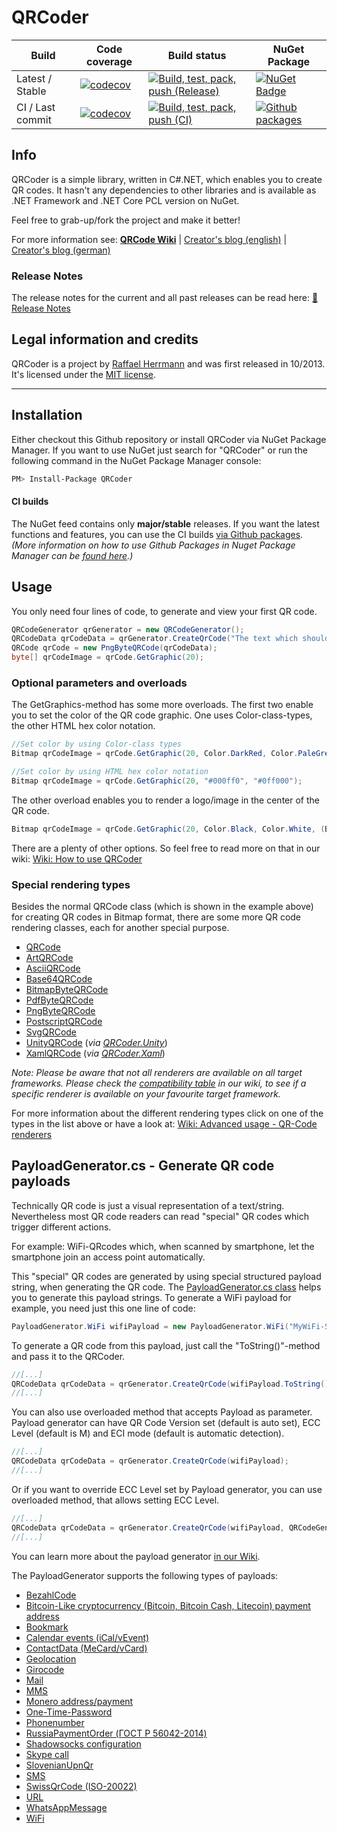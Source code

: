 # QRCoder

|Build|Code coverage|Build status|NuGet Package|
|-----|-------------|------------|-------------|
|Latest / Stable|[![codecov](https://codecov.io/gh/codebude/QRCoder/branch/master/graph/badge.svg?token=3yNs88KD8S)](https://codecov.io/gh/codebude/QRCoder)|[![Build, test, pack, push (Release)](https://github.com/codebude/QRCoder/actions/workflows/wf-build-release.yml/badge.svg?branch=master)](https://github.com/codebude/QRCoder/actions/workflows/wf-build-release.yml)|[![NuGet Badge](https://buildstats.info/nuget/QRCoder?rnd=0892982314)](https://www.nuget.org/packages/QRCoder/)|
|CI / Last commit|[![codecov](https://codecov.io/gh/codebude/QRCoder/branch/master/graph/badge.svg?token=3yNs88KD8S)](https://codecov.io/gh/codebude/QRCoder)|[![Build, test, pack, push (CI)](https://github.com/codebude/QRCoder/actions/workflows/wf-build-release-ci.yml/badge.svg)](https://github.com/codebude/QRCoder/actions/workflows/wf-build-release-ci.yml)|[![Github packages](https://img.shields.io/badge/Github-Packages-blue)](https://github.com/codebude/qrcoder/packages)|


## Info

QRCoder is a simple library, written in C#.NET, which enables you to create QR codes. It hasn't any dependencies to other libraries and is available as .NET Framework and .NET Core PCL version on NuGet.

Feel free to grab-up/fork the project and make it better!

For more information see:
[**QRCode Wiki**](https://github.com/codebude/QRCoder/wiki) | [Creator's blog (english)](http://en.code-bude.net/2013/10/17/qrcoder-an-open-source-qr-code-generator-implementation-in-csharp/) | [Creator's blog (german)](http://code-bude.net/2013/10/17/qrcoder-eine-open-source-qr-code-implementierung-in-csharp/)

### Release Notes
The release notes for the current and all past releases can be read here: [📄 Release Notes](https://github.com/codebude/QRCoder/wiki/Release-notes)

## Legal information and credits

QRCoder is a project by [Raffael Herrmann](https://raffaelherrmann.de) and was first released in 10/2013. It's licensed under the [MIT license](https://github.com/codebude/QRCoder/blob/master/LICENSE.txt).


* * *


## Installation

Either checkout this Github repository or install QRCoder via NuGet Package Manager. If you want to use NuGet just search for "QRCoder" or run the following command in the NuGet Package Manager console:
```bash
PM> Install-Package QRCoder
```

#### CI builds
The NuGet feed contains only **major/stable** releases. If you want the latest functions and features, you can use the CI builds [via Github packages](https://github.com/codebude/qrcoder/packages).
_(More information on how to use Github Packages in Nuget Package Manager can be [found here](http://webcache.googleusercontent.com/search?q=cache:i_gL6oIwpr8J:www.catiawidgets.net/2021/04/20/creating-github-packages-and-accessing-them-in-nuget/+&cd=1&hl=de&ct=clnk&gl=de).)_


## Usage

You only need four lines of code, to generate and view your first QR code.

```csharp
QRCodeGenerator qrGenerator = new QRCodeGenerator();
QRCodeData qrCodeData = qrGenerator.CreateQrCode("The text which should be encoded.", QRCodeGenerator.ECCLevel.Q);
QRCode qrCode = new PngByteQRCode(qrCodeData);
byte[] qrCodeImage = qrCode.GetGraphic(20);
```

### Optional parameters and overloads

The GetGraphics-method has some more overloads. The first two enable you to set the color of the QR code graphic. One uses Color-class-types, the other HTML hex color notation.

```csharp
//Set color by using Color-class types
Bitmap qrCodeImage = qrCode.GetGraphic(20, Color.DarkRed, Color.PaleGreen, true);

//Set color by using HTML hex color notation
Bitmap qrCodeImage = qrCode.GetGraphic(20, "#000ff0", "#0ff000");
```

The other overload enables you to render a logo/image in the center of the QR code.

```csharp
Bitmap qrCodeImage = qrCode.GetGraphic(20, Color.Black, Color.White, (Bitmap)Bitmap.FromFile("C:\\myimage.png"));
```

There are a plenty of other options. So feel free to read more on that in our wiki: [Wiki: How to use QRCoder](https://github.com/codebude/QRCoder/wiki/How-to-use-QRCoder)

### Special rendering types

Besides the normal QRCode class (which is shown in the example above) for creating QR codes in Bitmap format, there are some more QR code rendering classes, each for another special purpose.

* [QRCode](https://github.com/codebude/QRCoder/wiki/Advanced-usage---QR-Code-renderers#21-qrcode-renderer-in-detail)
* [ArtQRCode](https://github.com/codebude/QRCoder/wiki/Advanced-usage---QR-Code-renderers#211-artqrcode-renderer-in-detail)
* [AsciiQRCode](https://github.com/codebude/QRCoder/wiki/Advanced-usage---QR-Code-renderers#22-asciiqrcode-renderer-in-detail)
* [Base64QRCode](https://github.com/codebude/QRCoder/wiki/Advanced-usage---QR-Code-renderers#23-base64qrcode-renderer-in-detail)
* [BitmapByteQRCode](https://github.com/codebude/QRCoder/wiki/Advanced-usage---QR-Code-renderers#24-bitmapbyteqrcode-renderer-in-detail)
* [PdfByteQRCode](https://github.com/codebude/QRCoder/wiki/Advanced-usage---QR-Code-renderers#210-pdfbyteqrcode-renderer-in-detail)
* [PngByteQRCode](https://github.com/codebude/QRCoder/wiki/Advanced-usage---QR-Code-renderers#25-pngbyteqrcode-renderer-in-detail)
* [PostscriptQRCode](https://github.com/codebude/QRCoder/wiki/Advanced-usage---QR-Code-renderers#29-postscriptqrcode-renderer-in-detail)
* [SvgQRCode](https://github.com/codebude/QRCoder/wiki/Advanced-usage---QR-Code-renderers#26-svgqrcode-renderer-in-detail)
* [UnityQRCode](https://github.com/codebude/QRCoder/wiki/Advanced-usage---QR-Code-renderers#27-unityqrcode-renderer-in-detail) (_via [QRCoder.Unity](https://www.nuget.org/packages/QRCoder.Unity)_)
* [XamlQRCode](https://github.com/codebude/QRCoder/wiki/Advanced-usage---QR-Code-renderers#28-xamlqrcode-renderer-in-detail) (_via [QRCoder.Xaml](https://www.nuget.org/packages/QRCoder.Xaml)_)

*Note: Please be aware that not all renderers are available on all target frameworks. Please check the [compatibility table](https://github.com/codebude/QRCoder/wiki/Advanced-usage---QR-Code-renderers#2-overview-of-the-different-renderers) in our wiki, to see if a specific renderer is available on your favourite target framework.*  



For more information about the different rendering types click on one of the types in the list above or have a look at: [Wiki: Advanced usage - QR-Code renderers](https://github.com/codebude/QRCoder/wiki/Advanced-usage---QR-Code-renderers)

## PayloadGenerator.cs - Generate QR code payloads

Technically QR code is just a visual representation of a text/string. Nevertheless most QR code readers can read "special" QR codes which trigger different actions.

For example: WiFi-QRcodes which, when scanned by smartphone, let the smartphone join an access point automatically.

This "special" QR codes are generated by using special structured payload string, when generating the QR code. The [PayloadGenerator.cs class](https://github.com/codebude/QRCoder/wiki/Advanced-usage---Payload-generators) helps you to generate this payload strings. To generate a WiFi payload for example, you need just this one line of code:

```csharp
PayloadGenerator.WiFi wifiPayload = new PayloadGenerator.WiFi("MyWiFi-SSID", "MyWiFi-Pass", PayloadGenerator.WiFi.Authentication.WPA);
```

To generate a QR code from this payload, just call the "ToString()"-method and pass it to the QRCoder.

```csharp
//[...]
QRCodeData qrCodeData = qrGenerator.CreateQrCode(wifiPayload.ToString(), QRCodeGenerator.ECCLevel.Q);
//[...]
```

You can also use overloaded method that accepts Payload as parameter. Payload generator can have QR Code Version set (default is auto set), ECC Level (default is M) and ECI mode (default is automatic detection).

```csharp
//[...]
QRCodeData qrCodeData = qrGenerator.CreateQrCode(wifiPayload);
//[...]
```

Or if you want to override ECC Level set by Payload generator, you can use overloaded method, that allows setting ECC Level.

```csharp
//[...]
QRCodeData qrCodeData = qrGenerator.CreateQrCode(wifiPayload, QRCodeGenerator.ECCLevel.Q);
//[...]
```


You can learn more about the payload generator [in our Wiki](https://github.com/codebude/QRCoder/wiki/Advanced-usage---Payload-generators).

The PayloadGenerator supports the following types of payloads:

* [BezahlCode](https://github.com/codebude/QRCoder/wiki/Advanced-usage---Payload-generators#31-bezahlcode)
* [Bitcoin-Like cryptocurrency (Bitcoin, Bitcoin Cash, Litecoin) payment address](https://github.com/codebude/QRCoder/wiki/Advanced-usage---Payload-generators#32-bitcoin-like-crypto-currency-payment-address)
* [Bookmark](https://github.com/codebude/QRCoder/wiki/Advanced-usage---Payload-generators#33-bookmark)
* [Calendar events (iCal/vEvent)](https://github.com/codebude/QRCoder/wiki/Advanced-usage---Payload-generators#34-calendar-events-icalvevent)
* [ContactData (MeCard/vCard)](https://github.com/codebude/QRCoder/wiki/Advanced-usage---Payload-generators#35-contactdata-mecardvcard)
* [Geolocation](https://github.com/codebude/QRCoder/wiki/Advanced-usage---Payload-generators#36-geolocation)
* [Girocode](https://github.com/codebude/QRCoder/wiki/Advanced-usage---Payload-generators#37-girocode)
* [Mail](https://github.com/codebude/QRCoder/wiki/Advanced-usage---Payload-generators#38-mail)
* [MMS](https://github.com/codebude/QRCoder/wiki/Advanced-usage---Payload-generators#39-mms)
* [Monero address/payment](https://github.com/codebude/QRCoder/wiki/Advanced-usage---Payload-generators#310-monero-addresspayment)
* [One-Time-Password](https://github.com/codebude/QRCoder/wiki/Advanced-usage---Payload-generators#311-one-time-password)
* [Phonenumber](https://github.com/codebude/QRCoder/wiki/Advanced-usage---Payload-generators#312-phonenumber)
* [RussiaPaymentOrder (ГОСТ Р 56042-2014)](https://github.com/codebude/QRCoder/wiki/Advanced-usage---Payload-generators#313-russiapaymentorder)
* [Shadowsocks configuration](https://github.com/codebude/QRCoder/wiki/Advanced-usage---Payload-generators#314-shadowsocks-configuration)
* [Skype call](https://github.com/codebude/QRCoder/wiki/Advanced-usage---Payload-generators#315-skype-call)
* [SlovenianUpnQr](https://github.com/codebude/QRCoder/wiki/Advanced-usage---Payload-generators#316-slovenianupnqr)
* [SMS](https://github.com/codebude/QRCoder/wiki/Advanced-usage---Payload-generators#317-sms)
* [SwissQrCode (ISO-20022)](https://github.com/codebude/QRCoder/wiki/Advanced-usage---Payload-generators#318-swissqrcode-iso-20022)
* [URL](https://github.com/codebude/QRCoder/wiki/Advanced-usage---Payload-generators#319-url)
* [WhatsAppMessage](https://github.com/codebude/QRCoder/wiki/Advanced-usage---Payload-generators#320-whatsappmessage)
* [WiFi](https://github.com/codebude/QRCoder/wiki/Advanced-usage---Payload-generators#321-wifi)
